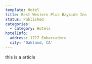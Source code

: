 ```yaml
---
template: Hotel 
title: Best Western Plus Bayside Inn
status: Published
categories:
  - category: Hotels
hotelInfo:
  address: 1717 Embarcadero
  city: 'Oakland, CA'
---
```


this is a article
